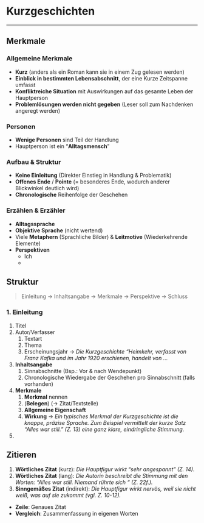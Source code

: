 # Kurzgeschichten
___
## Merkmale
### Allgemeine Merkmale
- **Kurz** (anders als ein Roman kann sie in einem Zug gelesen werden)
-  **Einblick in bestimmten Lebensabschnitt**, der eine Kurze Zeitspanne umfasst
- **Konfliktreiche Situation** mit Auswirkungen auf das gesamte Leben der Hauptperson
- **Problemlösungen werden nicht gegeben** (Leser soll zum Nachdenken angeregt werden)
### Personen
- **Wenige Personen** sind Teil der Handlung
- Hauptperson ist ein “**Alltagsmensch**”
### Aufbau & Struktur
- **Keine Einleitung** (Direkter Einstieg in Handlung & Problematik)
- **Offenes Ende** / **Pointe** (= besonderes Ende, wodurch anderer Blickwinkel deutlich wird)
- **Chronologische** Reihenfolge der Geschehen
### Erzählen & Erzähler
- **Alltagssprache**
- **Objektive Sprache** (nicht wertend)
- Viele **Metaphern** (Sprachliche Bilder) & **Leitmotive** (Wiederkehrende Elemente)
- **Perspektiven**
	- Ich
	- 



## Struktur
> Einleitung → Inhaltsangabe → Merkmale → Perspektive → Schluss

### 1. **Einleitung**
1. Titel
2. Autor/Verfasser
	1. Textart
	2. Thema
	3. Erscheinungsjahr
	→ *Die Kurzgeschichte “Heimkehr, verfasst von Franz Kafka und im Jahr 1920 erschienen, handelt von …*
3. **Inhaltsangabe**
	1. Sinnabschnitte (Bsp.: Vor & nach Wendepunkt)
	2. Chronologische Wiedergabe der Geschehen pro Sinnabschnitt (falls vorhanden)
4. **Merkmale**
	1. **Merkmal** nennen
	2. (**Belegen**) (→ Zitat/Textstelle)
	3. **Allgemeine Eigenschaft**
	4. **Wirkung**
	→ *Ein typisches Merkmal der Kurzgeschichte ist die knappe, präzise Sprache. Zum Beispiel vermittelt der kurze Satz “Alles war still.” (Z. 13) eine ganz klare, eindringliche Stimmung.*
5. 
## Zitieren
1. **Wörtliches Zitat** (kurz): *Die Hauptfigur wirkt “sehr angespannt” (Z. 14).*
2. **Wörtliches Zitat** (lang): *Die Autorin beschreibt die Stimmung mit den Worten: “Alles war still. Niemand rührte sich “ (Z. 22f.).*
3. **Sinngemäßes Zitat** (indirekt): *Die Hauptfigur wirkt nervös, weil sie nicht weiß, was auf sie zukommt (vgl. Z. 10-12).*

- **Zeile**: Genaues Zitat
- **Vergleich**: Zusammenfassung in eigenen Worten